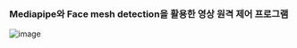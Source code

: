 ### Mediapipe와 Face mesh detection을 활용한 영상 원격 제어 프로그램

![image](https://github.com/SewoongPark/SeSac_study_repo/assets/98893325/1ee38d00-94a9-4d5d-a97f-96552c08ddb1)
